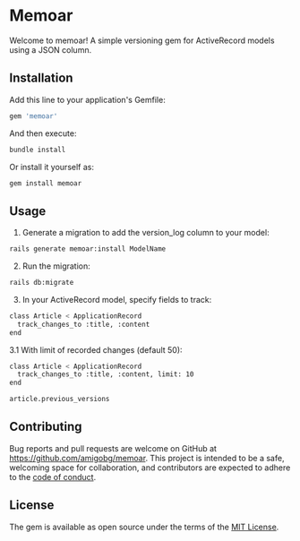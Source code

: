 # Memoar

Welcome to memoar! A simple versioning gem for ActiveRecord models using a JSON column.

## Installation

Add this line to your application's Gemfile:

```bash
gem 'memoar'
```

And then execute:

```bash
bundle install
```

Or install it yourself as:

```bash
gem install memoar
```

## Usage

1. Generate a migration to add the version_log column to your model:

```bash
rails generate memoar:install ModelName
```

2. Run the migration:

```bash
rails db:migrate
```

3. In your ActiveRecord model, specify fields to track:

```bash
class Article < ApplicationRecord
  track_changes_to :title, :content
end
```
3.1 With limit of recorded changes (default 50):

```bash
class Article < ApplicationRecord
  track_changes_to :title, :content, limit: 10
end
```

```bash
article.previous_versions
```

## Contributing

Bug reports and pull requests are welcome on GitHub at https://github.com/amigobg/memoar. This project is intended to be a safe, welcoming space for collaboration, and contributors are expected to adhere to the [code of conduct](https://github.com/[USERNAME]/memoar/blob/master/CODE_OF_CONDUCT.md).

## License

The gem is available as open source under the terms of the [MIT License](https://opensource.org/licenses/MIT).